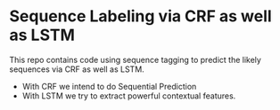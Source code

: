 # Sequence Labeling via CRF as well as LSTM
This repo contains code using sequence tagging to predict the likely sequences via CRF as well as LSTM.

* With CRF we intend to do Sequential Prediction
* With LSTM we try to extract powerful contextual features.
